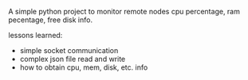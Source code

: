 A simple python project to monitor remote nodes cpu percentage, ram pecentage, free disk info.

lessons learned:
  - simple socket communication
  - complex json file read and write 
  - how to obtain cpu, mem, disk, etc. info 


